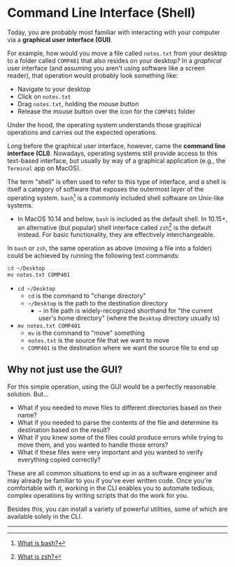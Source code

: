 # Command Line Interface (Shell)

  Today, you are probably most familiar with interacting with your computer via a **graphical user interface (GUI)**.

For example, how would you move a file called `notes.txt` from your desktop to a folder called `COMP401` that also resides on your desktop? In a _graphical_ user interface (and assuming you aren't using software like a screen reader), that operation would probably look something like:
- Navigate to your desktop
- Click on `notes.txt`
- Drag `notes.txt`, holding the mouse button
- Release the mouse button over the icon for the `COMP401` folder

Under the hood, the operating system understands those graphical operations and carries out the expected operations.

Long before the graphical user interface, however, came the **command line interface (CLI)**. Nowadays, operating systems still provide access to this text-based interface, but usually by way of a graphical application (e.g., the `Terminal` app on MacOS).

The term "shell" is often used to refer to this type of interface, and a shell is itself a category of software that exposes the outermost layer of the operating system. `bash`[^bash] is a commonly included shell software on Unix-like systems.
- In MacOS 10.14 and below, `bash` is included as the default shell. In 10.15+, an alternative (but popular) shell interface called `zsh`[^zsh] is the default instead. For basic functionality, they are effectively interchangeable.

In `bash` or `zsh`, the same operation as above (moving a file into a folder) could be achieved by running the following text commands:
```bash
cd ~/Desktop
mv notes.txt COMP401
```

- `cd ~/Desktop`
  - `cd` is the command to "change directory"
  - `~/Desktop` is the path to the destination directory
    - `~` in file path is widely-recognized shorthand for "the current user's home directory" (where the `Desktop` directory usually is)
- `mv notes.txt COMP401`
  - `mv` is the command to "move" something
  - `notes.txt` is the source file that we want to move
  - `COMP401` is the destination where we want the source file to end up

## Why not just use the GUI?
For this simple operation, using the GUI would be a perfectly reasonable solution. But...
- What if you needed to move files to different directories based on their name?
- What if you needed to parse the contents of the file and determine its destination based on the result?
- What if you knew some of the files could produce errors while trying to move them, and you wanted to handle those errors?
- What if these files were very important and you wanted to verify everything copied correctly?

These are all common situations to end up in as a software engineer and may already be familiar to you if you've ever written code. Once you're comfortable with it, working in the CLI enables you to automate tedious, complex operations by writing scripts that do the work for you.

Besides this, you can install a variety of powerful utilities, some of which are available solely in the CLI.

---
[^bash]: [What is bash?](https://opensource.com/resources/what-bash)

[^zsh]: [What is zsh?](https://zsh.sourceforge.io/FAQ/zshfaq01.html#l3)
